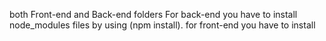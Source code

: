 both Front-end and Back-end folders
For back-end you have to install node_modules files by using (npm install).
for front-end you have to install 

